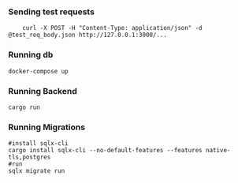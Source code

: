 ### Sending test requests
```
    curl -X POST -H "Content-Type: application/json" -d @test_req_body.json http://127.0.0.1:3000/...
```

### Running db
```
docker-compose up
```

### Running Backend
```
cargo run
```

### Running Migrations
```
#install sqlx-cli
cargo install sqlx-cli --no-default-features --features native-tls,postgres
#run
sqlx migrate run 
```
